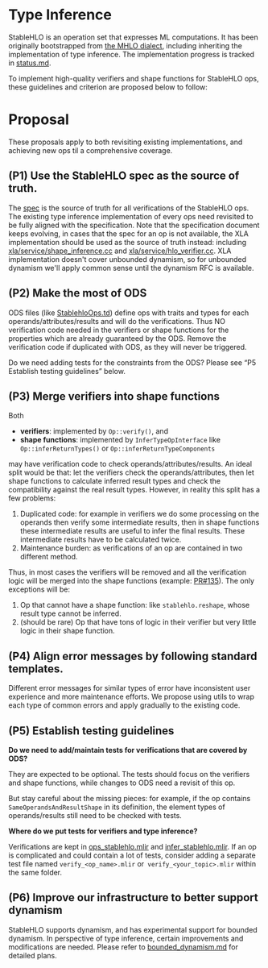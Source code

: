# Type Inference

StableHLO is an operation set that expresses ML computations. It has been originally bootstrapped from [the MHLO dialect](https://github.com/tensorflow/mlir-hlo#meta-hlo-dialect-mhlo), including inheriting the implementation of type inference. The implementation progress is tracked in [status.md](https://github.com/openxla/stablehlo/blob/main/docs/status.md). 

To implement high-quality verifiers and shape functions for StableHLO ops, these guidelines and criterion are proposed below to follow:

# Proposal

These proposals apply to both revisiting existing implementations, and achieving new ops til a comprehensive coverage.

## (P1) Use the StableHLO spec as the source of truth. 

The [spec](https://github.com/openxla/stablehlo/blob/main/docs/spec_draft.md) is the source of truth for all verifications of the StableHLO ops. The existing type inference implementation of every ops need revisited to be fully aligned with the specification. Note that the specification document keeps evolving, in cases that the spec for an op is not available, the XLA implementation should be used as the source of truth instead: including [xla/service/shape\_inference.cc](https://github.com/tensorflow/tensorflow/blob/master/tensorflow/compiler/xla/service/shape_inference.cc) and [xla/service/hlo\_verifier.cc](https://github.com/tensorflow/tensorflow/blob/master/tensorflow/compiler/xla/service/hlo_domain_verifier.cc). XLA implementation doesn't cover unbounded dynamism, so for unbounded dynamism we'll apply common sense until the dynamism RFC is available.


## (P2) Make the most of ODS

ODS files (like [StablehloOps.td](https://github.com/openxla/stablehlo/blob/main/stablehlo/dialect/StablehloOps.td)) define ops with traits and types for each operands/attributes/results and will do the verifications. Thus NO verification code needed in the verifiers or shape functions for the properties which are already guaranteed by the ODS.  Remove the verification code if duplicated with ODS, as they will never be triggered.

Do we need adding tests for the constraints from the ODS? Please see “P5 Establish testing guidelines” below.


## (P3) Merge verifiers into shape functions

Both 
- **verifiers**: implemented by `Op::verify()`, and 
- **shape functions**: implemented by `InferTypeOpInterface` like `Op::inferReturnTypes()` or `Op::inferReturnTypeComponents` 

may have verification code to check operands/attributes/results. An ideal split would be that: let the verifiers check the operands/attributes, then let shape functions to calculate inferred result types and check the compatibility against the real result types. However, in reality this split has a few problems:

1. Duplicated code: for example in verifiers we do some processing on the operands then verify some intermediate results, then in shape functions these intermediate results are useful to infer the final results. These intermediate results have to be calculated twice.
2. Maintenance burden: as verifications of an op are contained in two different method. 

Thus, in most cases the verifiers will be removed and all the verification logic will be merged into the shape functions (example: [PR#135](https://github.com/openxla/stablehlo/pull/135)). The only exceptions will be:

1. Op that cannot have a shape function: like `stablehlo.reshape`, whose result type cannot be inferred.
2. (should be rare) Op that have tons of logic in their verifier but very little logic in their shape function.


## (P4) Align error messages by following standard templates. 

Different error messages for similar types of error have inconsistent user experience and more maintenance efforts. We propose using utils to wrap each type of common errors and apply gradually to the existing code.


## (P5) Establish testing guidelines

**Do we need to add/maintain tests for verifications that are covered by ODS?**

They are expected to be optional. The tests should focus on the verifiers and shape functions, while changes to ODS need a revisit of this op.

But stay careful about the missing pieces: for example, if the op contains `SameOperandsAndResultShape` in its definition, the element types of operands/results still need to be checked with tests. 

**Where do we put tests for verifiers and type inference?**

Verifications are kept in [ops\_stablehlo.mlir](https://github.com/openxla/stablehlo/blob/main/stablehlo/tests/ops_stablehlo.mlir) and [infer\_stablehlo.mlir](https://github.com/openxla/stablehlo/blob/main/stablehlo/tests/infer_stablehlo.mlir). If an op is complicated and could contain a lot of tests, consider adding a separate test file named `verify_<op_name>.mlir` or` verify_<your_topic>.mlir` within the same folder.


## (P6) Improve our infrastructure to better support dynamism

StableHLO supports dynamism, and has experimental support for bounded dynamism. In perspective of type inference, certain improvements and modifications are needed. Please refer to [bounded_dynamism.md](https://github.com/openxla/stablehlo/blob/main/stablehlo/docs/bounded_dynamism.md) for detailed plans. 

